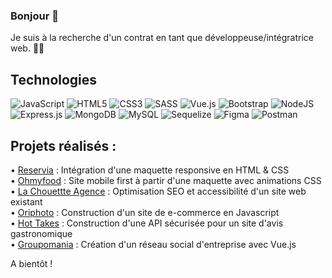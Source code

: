 ### Bonjour 👋

Je suis à la recherche d'un contrat en tant que développeuse/intégratrice web. 👩‍💻

## Technologies
![JavaScript](https://img.shields.io/badge/javascript-%23323330.svg?style=for-the-badge&logo=javascript&logoColor=%23F7DF1E)
![HTML5](https://img.shields.io/badge/html5-%23E34F26.svg?style=for-the-badge&logo=html5&logoColor=white)
![CSS3](https://img.shields.io/badge/css3-%231572B6.svg?style=for-the-badge&logo=css3&logoColor=white)
![SASS](https://img.shields.io/badge/SASS-hotpink.svg?style=for-the-badge&logo=SASS&logoColor=white)
![Vue.js](https://img.shields.io/badge/vuejs-%2335495e.svg?style=for-the-badge&logo=vuedotjs&logoColor=%234FC08D)
![Bootstrap](https://img.shields.io/badge/bootstrap-%23563D7C.svg?style=for-the-badge&logo=bootstrap&logoColor=white)
![NodeJS](https://img.shields.io/badge/node.js-6DA55F?style=for-the-badge&logo=node.js&logoColor=white)
![Express.js](https://img.shields.io/badge/express.js-%23404d59.svg?style=for-the-badge&logo=express&logoColor=%2361DAFB)
![MongoDB](https://img.shields.io/badge/MongoDB-%234ea94b.svg?style=for-the-badge&logo=mongodb&logoColor=white)
![MySQL](https://img.shields.io/badge/mysql-%2300f.svg?style=for-the-badge&logo=mysql&logoColor=white)
![Sequelize](https://img.shields.io/badge/Sequelize-52B0E7?style=for-the-badge&logo=Sequelize&logoColor=white)
![Figma](https://img.shields.io/badge/figma-%23F24E1E.svg?style=for-the-badge&logo=figma&logoColor=white)
![Postman](https://img.shields.io/badge/Postman-FF6C37?style=for-the-badge&logo=postman&logoColor=white)


## Projets réalisés :   
• [Reservia](https://github.com/MarineFlora/MarineRapeneau_2_29042021) : Intégration d'une maquette responsive en HTML & CSS    
• [Ohmyfood](https://github.com/MarineFlora/MarineRapeneau_3_11062021) : Site mobile first à partir d'une maquette avec animations CSS   
• [La Chouettte Agence](https://github.com/MarineFlora/OC_P4) : Optimisation SEO et accessibilité d'un site web existant   
• [Oriphoto](https://github.com/MarineFlora/MarineRapeneau_5_19082021) : Construction d'un site de e-commerce en Javascript    
• [Hot Takes](https://github.com/MarineFlora/MarineRapeneau_6_04102021) : Construction d'une API sécurisée pour un site d'avis gastronomique   
• [Groupomania](https://github.com/MarineFlora/MarineRapeneau_7_08112021) : Création d'un réseau social d'entreprise avec Vue.js


A bientôt !

<!--
**MarineFlora/marineflora** is a ✨ _special_ ✨ repository because its `README.md` (this file) appears on your GitHub profile.

Here are some ideas to get you started:

- 🔭 I’m currently working on ...
- 🌱 I’m currently learning ...
- 👯 I’m looking to collaborate on ...
- 🤔 I’m looking for help with ...
- 💬 Ask me about ...
- 📫 How to reach me: ...
- 😄 Pronouns: ...
- ⚡ Fun fact: ...
-->
